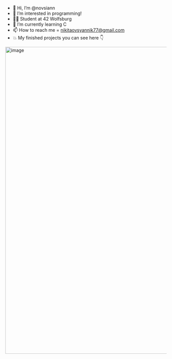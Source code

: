 - 👋 Hi, I’m @novsiann
- 👀 I’m interested in programming!
- ✌🏽 Student at 42 Wolfsburg 
- 🌱 I’m currently learning C 
- 📫 How to reach me = nikitaovsyannik77@gmail.com
- 💥 My finished projects you can see here 👇
<img width="956" alt="image" src="https://github.com/novsiannn/novsiannn/assets/79808917/ad09c966-a12e-4e41-80fb-0480b1c0a9fd">




